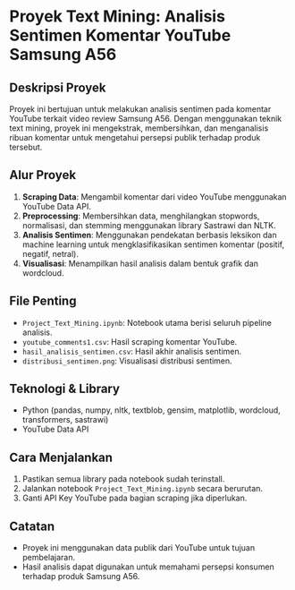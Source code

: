 # Proyek Text Mining: Analisis Sentimen Komentar YouTube Samsung A56

## Deskripsi Proyek
Proyek ini bertujuan untuk melakukan analisis sentimen pada komentar YouTube terkait video review Samsung A56. Dengan menggunakan teknik text mining, proyek ini mengekstrak, membersihkan, dan menganalisis ribuan komentar untuk mengetahui persepsi publik terhadap produk tersebut.

## Alur Proyek
1. **Scraping Data**: Mengambil komentar dari video YouTube menggunakan YouTube Data API.
2. **Preprocessing**: Membersihkan data, menghilangkan stopwords, normalisasi, dan stemming menggunakan library Sastrawi dan NLTK.
3. **Analisis Sentimen**: Menggunakan pendekatan berbasis leksikon dan machine learning untuk mengklasifikasikan sentimen komentar (positif, negatif, netral).
4. **Visualisasi**: Menampilkan hasil analisis dalam bentuk grafik dan wordcloud.

## File Penting
- `Project_Text_Mining.ipynb`: Notebook utama berisi seluruh pipeline analisis.
- `youtube_comments1.csv`: Hasil scraping komentar YouTube.
- `hasil_analisis_sentimen.csv`: Hasil akhir analisis sentimen.
- `distribusi_sentimen.png`: Visualisasi distribusi sentimen.

## Teknologi & Library
- Python (pandas, numpy, nltk, textblob, gensim, matplotlib, wordcloud, transformers, sastrawi)
- YouTube Data API

## Cara Menjalankan
1. Pastikan semua library pada notebook sudah terinstall.
2. Jalankan notebook `Project_Text_Mining.ipynb` secara berurutan.
3. Ganti API Key YouTube pada bagian scraping jika diperlukan.

## Catatan
- Proyek ini menggunakan data publik dari YouTube untuk tujuan pembelajaran.
- Hasil analisis dapat digunakan untuk memahami persepsi konsumen terhadap produk Samsung A56. 